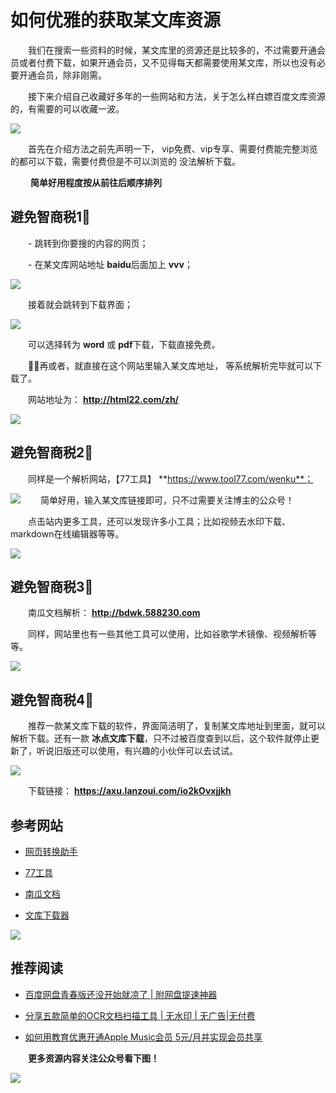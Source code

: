 <!--
 * @Author: your name
 * @Date: 2022-01-19 21:33:05
 * @LastEditTime: 2022-01-24 22:38:18
 * @LastEditors: Please set LastEditors
 * @Description: 打开koroFileHeader查看配置 进行设置: https://github.com/OBKoro1/koro1FileHeader/wiki/%E9%85%8D%E7%BD%AE
 * @FilePath: /Code/Markdown 源代码/2022。01.19 百度文库下载方法/百度文库下载方法.md
-->
# 如何优雅的获取某文库资源

&emsp;&emsp;我们在搜索一些资料的时候，某文库里的资源还是比较多的，不过需要开通会员或者付费下载，如果开通会员，又不见得每天都需要使用某文库，所以也没有必要开通会员，除非刚需。

&emsp;&emsp;接下来介绍自己收藏好多年的一些网站和方法，关于怎么样白嫖百度文库资源的，有需要的可以收藏一波。

![](https://mmbiz.qpic.cn/sz_mmbiz_png/WefE7OF5zK9b7n5gCFyh1pc9S11Xic2u3cGK6mhkQWYKK7sjHoadibHIyyQD4A9zhsmtTVcME2umsm7YDW2kEiacQ/0?wx_fmt=png)

&emsp;&emsp;首先在介绍方法之前先声明一下，
vip免费、vip专享、需要付费能完整浏览的都可以下载，需要付费但是不可以浏览的 没法解析下载。

&emsp;&emsp; **简单好用程度按从前往后顺序排列**

## 避免智商税1⃣️

&emsp;&emsp;- 跳转到你要搜的内容的网页；

&emsp;&emsp;- 在某文库网站地址 **baidu**后面加上 **vvv**；

![](https://mmbiz.qpic.cn/sz_mmbiz_png/WefE7OF5zK9b7n5gCFyh1pc9S11Xic2u3U6PzKX7tR3l5ibbn48oRIf3z3UHLicH7UMpHicj8tgTgkyDKxCKnERMbg/0?wx_fmt=png)

&emsp;&emsp;接着就会跳转到下载界面；

![](https://mmbiz.qpic.cn/sz_mmbiz_png/WefE7OF5zK9b7n5gCFyh1pc9S11Xic2u3PKf0uiaGTQBFwI77er0IaStGK0K7kAujsuuzkUKP3tpng0Avj7XRWuQ/0?wx_fmt=png)

&emsp;&emsp;可以选择转为 **word** 或 **pdf**下载，下载直接免费。

&emsp;&emsp;🙋‍♂️再或者，就直接在这个网站里输入某文库地址， 等系统解析完毕就可以下载了。

&emsp;&emsp;网站地址为： **http://html22.com/zh/**

![](https://mmbiz.qpic.cn/sz_mmbiz_png/WefE7OF5zK9b7n5gCFyh1pc9S11Xic2u3xOn0pHdlyW9qj8woaB9GicmZJoQeiakCb5at6GNEibtiaXKUeCkVyD7XAg/0?wx_fmt=png)

## 避免智商税2⃣️

&emsp;&emsp;同样是一个解析网站，【77工具】 **https://www.tool77.com/wenku**；

![]( https://mmbiz.qpic.cn/sz_mmbiz_png/WefE7OF5zK9b7n5gCFyh1pc9S11Xic2u39MQQE2ibSlmoNabmvvK4icyYTwgkrBAibKsGtFp7WjWQcIBsp0hWOsY3w/0?wx_fmt=png)
&emsp;&emsp;简单好用，输入某文库链接即可，只不过需要关注博主的公众号！

&emsp;&emsp;点击站内更多工具，还可以发现许多小工具；比如视频去水印下载、markdown在线编辑器等等。

![](https://mmbiz.qpic.cn/sz_mmbiz_png/WefE7OF5zK9phJCOWAiccFhNDicv54dk5ETH1PA6SlRKBzWt4kDh7VLuiaWKx3AUAYNa3gJ76waKib9srreJic52Aow/0?wx_fmt=png)

## 避免智商税3⃣️

&emsp;&emsp;南瓜文档解析： **http://bdwk.588230.com**

&emsp;&emsp;同样，网站里也有一些其他工具可以使用，比如谷歌学术镜像、视频解析等等。

![](https://mmbiz.qpic.cn/sz_mmbiz_png/WefE7OF5zK9phJCOWAiccFhNDicv54dk5ERSu5HOo9VWuocyUTqTEiaPsGp7L9E9iaHzwc3LRgU7PHhOwjTvibCdKIg/0?wx_fmt=png)

## 避免智商税4⃣️

&emsp;&emsp;推荐一款某文库下载的软件，界面简洁明了，复制某文库地址到里面，就可以解析下载。还有一款 **冰点文库下载**，只不过被百度查到以后，这个软件就停止更新了，听说旧版还可以使用，有兴趣的小伙伴可以去试试。


![](https://mmbiz.qpic.cn/sz_mmbiz_png/WefE7OF5zK9phJCOWAiccFhNDicv54dk5EhBQXe7yySsaw1ar4QaibE0ynMyE4B1JYicyCLPXxwynTtXVAdiaFzBb2g/0?wx_fmt=png)

&emsp;&emsp;下载链接： **https://axu.lanzoui.com/io2kOvxjjkh**

## 参考网站

- [网页转换助手](http://html22.com/zh/)

- [77工具](https://www.tool77.com/wenku)

- [南瓜文档](http://bdwk.588230.com)

- [文库下载器](https://axu.lanzoui.com/io2kOvxjjkh*)


![](https://mmbiz.qpic.cn/sz_mmbiz_png/WefE7OF5zK9m9wbpQHiarJ1Zbt1eyKDfWEUmt6YHowBicSb5fIpr9q5AvWvK6xqJEDTs4vxqLicCeCg2sJiaZh7Ofg/0?wx_fmt=png)

## 推荐阅读

- [百度网盘青春版还没开始就凉了 | 附网盘提速神器](https://mp.weixin.qq.com/s?__biz=MzU1ODcwMDAwMw==&mid=2247486955&idx=1&sn=9850555c2872764ffe7a3c8eafa9a5a0&chksm=fc23c967cb544071b79194e8cebcfa68e0bc8b214c4ec4400e884751b95273ff0d0d34688db2&token=438660323&lang=zh_CN#rd)

- [分享五款简单的OCR文档扫描工具 | 无水印 | 无广告|无付费](https://mp.weixin.qq.com/s?__biz=MzU1ODcwMDAwMw==&mid=2247486805&idx=1&sn=2e4e481760a733c1ec10af7e1ba97496&chksm=fc23c9d9cb5440cfb705532f2b9aea836475624cfe3294baf08679938dda7c573d3e5623bfb2&token=438660323&lang=zh_CN#rd)

- [如何用教育优惠开通Apple Music会员 5元/月并实现会员共享](https://mp.weixin.qq.com/s?__biz=MzU1ODcwMDAwMw==&mid=2247486916&idx=1&sn=c53881d2ed09264f6342ad3772bf6c93&chksm=fc23c948cb54405e9034b5fa8b815f45afb3464d095ab81e5da8aec116f2c0a3a357b0866b89&token=438660323&lang=zh_CN#rd)

&emsp;&emsp;**更多资源内容关注公众号看下图！**

![](https://mmbiz.qpic.cn/sz_mmbiz_png/WefE7OF5zKicexcBqdw3lbEls4iaUaibz7LvaUOnMNz5pU3G3graic75A1yica1eZz1pvqw8PvY7lIXF7qlxZw5aHhA/0?wx_fmt=png)
